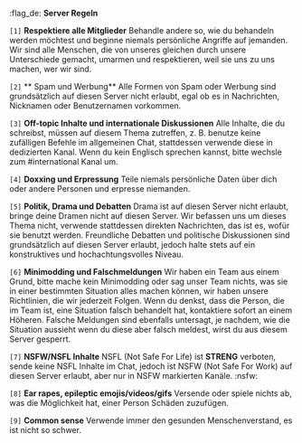 :flag_de: **Server Regeln**

`[1]` **Respektiere alle Mitglieder** Behandle andere so, wie du behandeln werden möchtest und beginne niemals persönliche Angriffe auf jemanden. Wir sind alle Menschen, die von unseres gleichen durch unsere Unterschiede gemacht, umarmen und respektieren, weil sie uns zu uns machen, wer wir sind.

`[2]` ** Spam und Werbung** Alle Formen von Spam oder Werbung sind grundsätzlich auf diesen Server nicht erlaubt, egal ob es in Nachrichten, Nicknamen oder Benutzernamen vorkommen.

`[3]` **Off-topic Inhalte und internationale Diskussionen** Alle Inhalte, die du schreibst, müssen auf diesem Thema zutreffen, z. B. benutze keine zufälligen Befehle im allgemeinen Chat, stattdessen verwende diese in dedizierten Kanal. Wenn du kein Englisch sprechen kannst, bitte wechsle zum #international Kanal um.

`[4]` **Doxxing und Erpressung** Teile niemals persönliche Daten über dich oder andere Personen und erpresse niemanden.

`[5]` **Politik, Drama und Debatten** Drama ist auf diesen Server nicht erlaubt, bringe deine Dramen nicht auf diesen Server. Wir befassen uns um dieses Thema nicht, verwende stattdessen direkten Nachrichten, das ist es, wofür sie benutzt werden. Freundliche Debatten und politische Diskussionen sind grundsätzlich auf diesen Server erlaubt, jedoch halte stets auf ein konstruktives und hochachtungsvolles Niveau.

`[6]` **Minimodding und Falschmeldungen** Wir haben ein Team aus einem Grund, bitte mache kein Minimodding oder sag unser Team nichts, was sie in einer bestimmten Situation alles machen können, wir haben unsere Richtlinien, die wir jederzeit Folgen. Wenn du denkst, dass die Person, die im Team ist, eine Situation falsch behandelt hat, kontaktiere sofort an einem Höheren. Falsche Meldungen sind ebenfalls untersagt, je nachdem, wie die Situation aussieht wenn du diese aber falsch meldest, wirst du aus diesem Server gesperrt.

`[7]` **NSFW/NSFL Inhalte** NSFL (Not Safe For Life) ist **STRENG** verboten, sende keine NSFL Inhalte im Chat, jedoch ist NSFW (Not Safe For Work) auf diesen Server erlaubt, aber nur in NSFW markierten Kanäle. :nsfw:

`[8]` **Ear rapes, epileptic emojis/videos/gifs** Versende oder spiele nichts ab, was die Möglichkeit hat, einer Person Schäden zuzufügen.

`[9]` **Common sense** Verwende immer den gesunden Menschenverstand, es ist nicht so schwer.